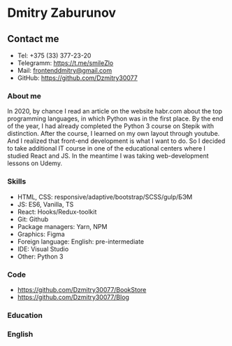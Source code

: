 # Dmitry Zaburunov

## Contact me

- Tel: +375 (33) 377-23-20
- Telegramm: https://t.me/smileZlo
- Mail: frontenddmitry@gmail.com
- GitHub: https://github.com/Dzmitry30077

### About me

In 2020, by chance I read an article on the website habr.com about the top programming languages, in which Python was in the first place. By the end of the year, I had already completed the Python 3 course on Stepik with distinction. After the course, I learned on my own layout through youtube. And I realized that front-end development is what I want to do. So I decided to take additional IT course in one of the educational centers where I studied React and JS. In the meantime I was taking web-development lessons on Udemy.

### Skills

- HTML, CSS: responsive/adaptive/bootstrap/SCSS/gulp/БЭМ
- JS: ES6, Vanilla, TS
- React: Hooks/Redux-toolkit
- Git: Github
- Package managers: Yarn, NPM
- Graphics: Figma
- Foreign language: English: pre-intermediate
- IDE: Visual Studio
- Other: Python 3

### Code

- https://github.com/Dzmitry30077/BookStore
- https://github.com/Dzmitry30077/Blog

### Education

### English
